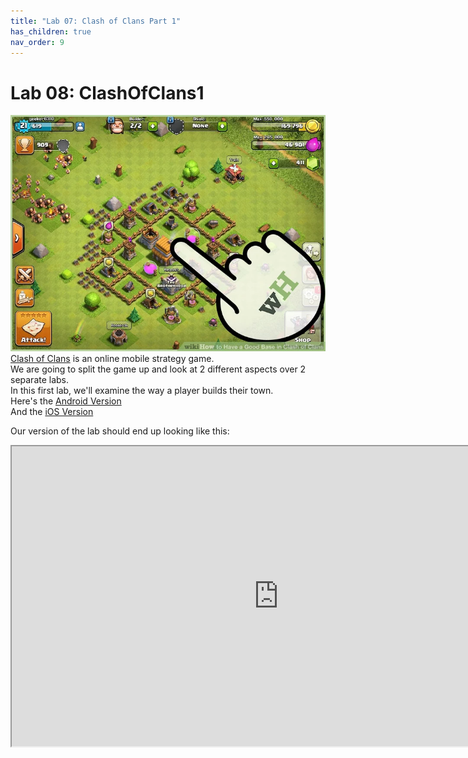 ```yaml
---
title: "Lab 07: Clash of Clans Part 1"
has_children: true
nav_order: 9
---
```


# Lab 08: ClashOfClans1
[![Clash of Clans](images/lab07/clashbuild.jpg)](https://www.youtube.com/watch?v=3G7Ffm9OcPs&ab_channel=DarkBarBarian)
[Clash of Clans](https://supercell.com/en/games/clashofclans/) is an online mobile strategy game.\
We are going to split the game up and look at 2 different aspects over 2 separate labs.\
In this first lab, we'll examine the way a player builds their town.\
Here's the [Android Version](https://play.google.com/store/apps/details?id=com.supercell.clashofclans&referrer=mat_click_id%3Df6890da7bad79ed3290aa334b12d358d-20141216-1681)\
And the [iOS Version](https://apps.apple.com/app/clash-of-clans/id529479190)

Our version of the lab should end up looking like this:
<iframe style="display:block; margin: 0 auto;" src="https://drive.google.com/file/d/1Q_FNkZP4k1cZgkMfPOhmDXPZErxtmD4r/preview" width="854" height="480" allow="autoplay"></iframe>


